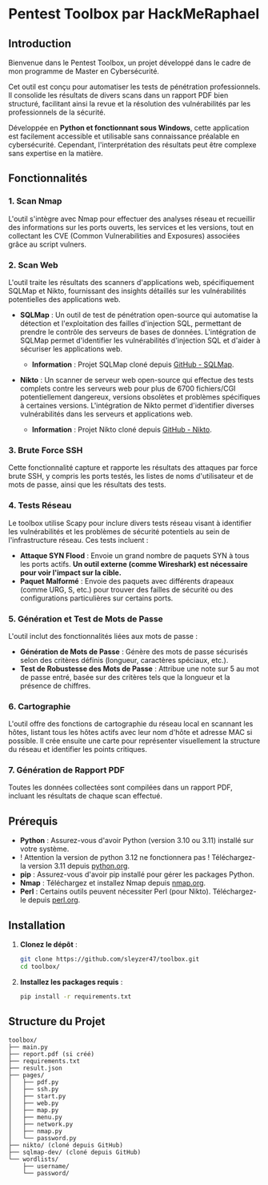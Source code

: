 # Pentest Toolbox par HackMeRaphael

## Introduction

Bienvenue dans le Pentest Toolbox, un projet développé dans le cadre de mon programme de Master en Cybersécurité.

Cet outil est conçu pour automatiser les tests de pénétration professionnels. Il consolide les résultats de divers scans dans un rapport PDF bien structuré, facilitant ainsi la revue et la résolution des vulnérabilités par les professionnels de la sécurité.

Développée en **Python et fonctionnant sous Windows**, cette application est facilement accessible et utilisable sans connaissance préalable en cybersécurité. Cependant, l'interprétation des résultats peut être complexe sans expertise en la matière.

## Fonctionnalités

### 1. Scan Nmap
L'outil s'intègre avec Nmap pour effectuer des analyses réseau et recueillir des informations sur les ports ouverts, les services et les versions, tout en collectant les CVE (Common Vulnerabilities and Exposures) associées grâce au script vulners.

### 2. Scan Web
L'outil traite les résultats des scanners d'applications web, spécifiquement SQLMap et Nikto, fournissant des insights détaillés sur les vulnérabilités potentielles des applications web.

- **SQLMap** : Un outil de test de pénétration open-source qui automatise la détection et l'exploitation des failles d'injection SQL, permettant de prendre le contrôle des serveurs de bases de données. L'intégration de SQLMap permet d'identifier les vulnérabilités d'injection SQL et d'aider à sécuriser les applications web.
  - **Information** : Projet SQLMap cloné depuis [GitHub - SQLMap](https://github.com/sqlmapproject/sqlmap).

- **Nikto** : Un scanner de serveur web open-source qui effectue des tests complets contre les serveurs web pour plus de 6700 fichiers/CGI potentiellement dangereux, versions obsolètes et problèmes spécifiques à certaines versions. L'intégration de Nikto permet d'identifier diverses vulnérabilités dans les serveurs et applications web.
  - **Information** : Projet Nikto cloné depuis [GitHub - Nikto](https://github.com/sullo/nikto).

### 3. Brute Force SSH
Cette fonctionnalité capture et rapporte les résultats des attaques par force brute SSH, y compris les ports testés, les listes de noms d'utilisateur et de mots de passe, ainsi que les résultats des tests.

### 4. Tests Réseau
Le toolbox utilise Scapy pour inclure divers tests réseau visant à identifier les vulnérabilités et les problèmes de sécurité potentiels au sein de l'infrastructure réseau. Ces tests incluent :
- **Attaque SYN Flood** : Envoie un grand nombre de paquets SYN à tous les ports actifs. **Un outil externe (comme Wireshark) est nécessaire pour voir l'impact sur la cible.**
- **Paquet Malformé** : Envoie des paquets avec différents drapeaux (comme URG, S, etc.) pour trouver des failles de sécurité ou des configurations particulières sur certains ports.

### 5. Génération et Test de Mots de Passe
L'outil inclut des fonctionnalités liées aux mots de passe :
- **Génération de Mots de Passe** : Génère des mots de passe sécurisés selon des critères définis (longueur, caractères spéciaux, etc.).
- **Test de Robustesse des Mots de Passe** : Attribue une note sur 5 au mot de passe entré, basée sur des critères tels que la longueur et la présence de chiffres.

### 6. Cartographie
L'outil offre des fonctions de cartographie du réseau local en scannant les hôtes, listant tous les hôtes actifs avec leur nom d'hôte et adresse MAC si possible. Il crée ensuite une carte pour représenter visuellement la structure du réseau et identifier les points critiques.

### 7. Génération de Rapport PDF
Toutes les données collectées sont compilées dans un rapport PDF, incluant les résultats de chaque scan effectué.

## Prérequis

- **Python** : Assurez-vous d'avoir Python (version 3.10 ou 3.11) installé sur votre système.
- ! Attention la version de python 3.12 ne fonctionnera pas ! Téléchargez-la version 3.11 depuis [python.org](https://www.python.org/downloads/).
- **pip** : Assurez-vous d'avoir pip installé pour gérer les packages Python.
- **Nmap** : Téléchargez et installez Nmap depuis [nmap.org](https://nmap.org/download.html).
- **Perl** : Certains outils peuvent nécessiter Perl (pour Nikto). Téléchargez-le depuis [perl.org](https://www.perl.org/get.html).

## Installation

1. **Clonez le dépôt** :
    ```sh
    git clone https://github.com/sleyzer47/toolbox.git
    cd toolbox/
    ```

2. **Installez les packages requis** :
    ```sh
    pip install -r requirements.txt
    ```

## Structure du Projet

```plaintext
toolbox/
├── main.py
├── report.pdf (si créé)
├── requirements.txt
├── result.json
├── pages/
│   ├── pdf.py
│   ├── ssh.py
│   ├── start.py
│   ├── web.py
│   ├── map.py
│   ├── menu.py
│   ├── network.py
│   ├── nmap.py
│   └── password.py
├── nikto/ (cloné depuis GitHub)
├── sqlmap-dev/ (cloné depuis GitHub)
└── wordlists/
    ├── username/
    └── password/
